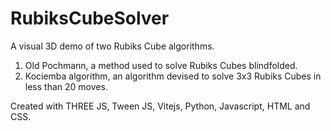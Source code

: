 # RubiksCubeSolver

A visual 3D demo of two Rubiks Cube algorithms.
1. Old Pochmann, a method used to solve Rubiks Cubes blindfolded.
2. Kociemba algorithm, an algorithm devised to solve 3x3 Rubiks Cubes in less than 20 moves.

Created with THREE JS, Tween JS, Vitejs, Python, Javascript, HTML and CSS.
